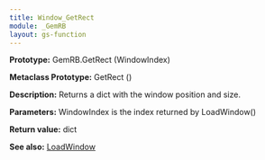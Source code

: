 ```yaml
---
title: Window_GetRect
module: _GemRB
layout: gs-function
---
```


**Prototype:** GemRB.GetRect (WindowIndex)

**Metaclass Prototype:** GetRect ()

**Description:** Returns a dict with the window position and size.

**Parameters:** WindowIndex is the index returned by LoadWindow()

**Return value:** dict

**See also:** [LoadWindow](LoadWindow.md)
